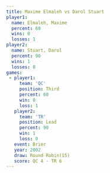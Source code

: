 ```yaml
---
title: Maxime Elmaleh vs Darol Stuart
player1:               
  name: Elmaleh, Maxime
  percent: 60          
  wins: 0              
  losses: 1            
player2:               
  name: Stuart, Darol  
  percent: 90          
  wins: 1              
  losses: 0            
games:
 - player1:         
     team: 'QC'     
     position: Third
     percent: 60    
     win: 0         
     loss: 1        
   player2:        
     team: 'TR'    
     position: Lead
     percent: 90   
     win: 1        
     loss: 0       
   event: Brier         
   year: 2002           
   draw: Round Robin(15)
   score: QC 4 - TR 6   
---
```

